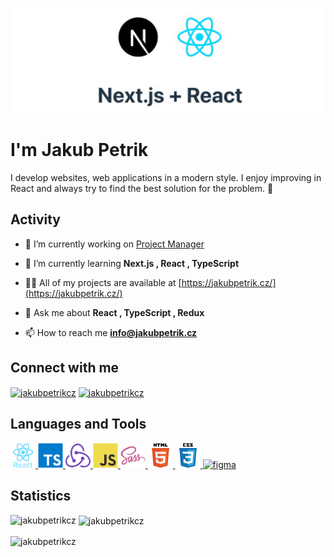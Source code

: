 ![Design and Development](https://github.com/jakubpetrikcz/jakubpetrikcz/blob/master/banner.jpeg)

<h1>I'm Jakub Petrik</h1>
I develop websites, web applications in a modern style. I enjoy improving in React and always try to find the best solution for the problem. 🧠

<h2>Activity</h2>

- 🔭 I’m currently working on [Project Manager](https://github.com/jakubpetrikcz/project-manager)

- 🌱 I’m currently learning **Next.js , React , TypeScript**

- 👨‍💻 All of my projects are available at [https://jakubpetrik.cz/](https://jakubpetrik.cz/)

- 💬 Ask me about **React , TypeScript , Redux**

- 📫 How to reach me **info@jakubpetrik.cz**

<h2 align="left">Connect with me</h2>
<p align="left">
<a href="https://linkedin.com/in/jakubpetrikcz" target="blank"><img align="center" src="https://raw.githubusercontent.com/rahuldkjain/github-profile-readme-generator/master/src/images/icons/Social/linked-in-alt.svg" alt="jakubpetrikcz" height="30" width="40" /></a>
<a href="https://twitter.com/jakubpetrikcz" target="blank"><img align="center" src="https://raw.githubusercontent.com/rahuldkjain/github-profile-readme-generator/master/src/images/icons/Social/twitter.svg" alt="jakubpetrikcz" height="30" width="40" /></a>
</p>

<h2 align="left">Languages and Tools</h2>
<p align="left"> 
  <a href="https://reactjs.org/" target="_blank" rel="noreferrer">
    <img src="https://raw.githubusercontent.com/devicons/devicon/master/icons/react/react-original-wordmark.svg" alt="react" width="40" height="40"/>
  </a>
  <a href="https://www.typescriptlang.org/" target="_blank" rel="noreferrer">
    <img src="https://raw.githubusercontent.com/devicons/devicon/master/icons/typescript/typescript-original.svg" alt="typescript" width="40" height="40"/>
  </a>
  <a href="https://redux.js.org" target="_blank" rel="noreferrer">
    <img src="https://raw.githubusercontent.com/devicons/devicon/master/icons/redux/redux-original.svg" alt="redux" width="40" height="40"/>
  </a>
  <a href="https://developer.mozilla.org/en-US/docs/Web/JavaScript" target="_blank" rel="noreferrer"> 
    <img src="https://raw.githubusercontent.com/devicons/devicon/master/icons/javascript/javascript-original.svg" alt="javascript" width="40" height="40"/> 
  </a> 
  <a href="https://sass-lang.com" target="_blank" rel="noreferrer">
    <img src="https://raw.githubusercontent.com/devicons/devicon/master/icons/sass/sass-original.svg" alt="sass" width="40" height="40"/>
  </a>
  <a href="https://www.w3.org/html/" target="_blank" rel="noreferrer"> 
    <img src="https://raw.githubusercontent.com/devicons/devicon/master/icons/html5/html5-original-wordmark.svg" alt="html5" width="40" height="40"/> 
  </a> 
  <a href="https://www.w3schools.com/css/" target="_blank" rel="noreferrer"> 
    <img src="https://raw.githubusercontent.com/devicons/devicon/master/icons/css3/css3-original-wordmark.svg" alt="css3" width="40" height="40"/> 
  </a> 
  <a href="https://www.figma.com/" target="_blank" rel="noreferrer">
    <img src="https://www.vectorlogo.zone/logos/figma/figma-icon.svg" alt="figma" width="40" height="40"/> 
  </a> 
</p>

<h2 align="left">Statistics</h2>
<p><img align="left" src="https://github-readme-stats.vercel.app/api/top-langs?username=jakubpetrikcz&show_icons=true&locale=en&layout=compact" alt="jakubpetrikcz" /></p>

<p>&nbsp;<img align="center" src="https://github-readme-stats.vercel.app/api?username=jakubpetrikcz&show_icons=true&locale=en" alt="jakubpetrikcz" /></p>

<p><img align="center" src="https://github-readme-streak-stats.herokuapp.com/?user=jakubpetrikcz&" alt="jakubpetrikcz" /></p>
